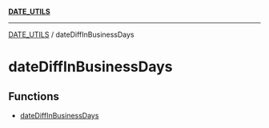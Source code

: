 [**DATE_UTILS**](../README.md)

***

[DATE_UTILS](../README.md) / dateDiffInBusinessDays

# dateDiffInBusinessDays

## Functions

- [dateDiffInBusinessDays](functions/dateDiffInBusinessDays.md)
